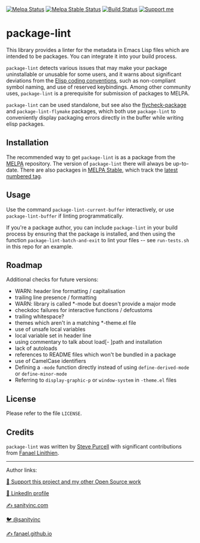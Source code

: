 [![Melpa Status](http://melpa.org/packages/package-lint-badge.svg)](http://melpa.org/#/package-lint)
[![Melpa Stable Status](http://stable.melpa.org/packages/package-lint-badge.svg)](http://stable.melpa.org/#/package-lint)
[![Build Status](https://github.com/purcell/package-lint/actions/workflows/test.yml/badge.svg)](https://github.com/purcell/package-lint/actions/workflows/test.yml)
<a href="https://www.patreon.com/sanityinc"><img alt="Support me" src="https://img.shields.io/badge/Support%20Me-%F0%9F%92%97-ff69b4.svg"></a>

package-lint
============

This library provides a linter for the metadata in Emacs Lisp files
which are intended to be packages. You can integrate it into your
build process.

`package-lint` detects various issues that may make your package
uninstallable or unusable for some users, and it warns about
significant deviations from the [Elisp coding
conventions](https://www.gnu.org/software/emacs/manual/html_node/elisp/Coding-Conventions.html),
such as non-compliant symbol naming, and use of reserved
keybindings. Among other community uses, `package-lint` is a
prerequisite for submission of packages to MELPA.

`package-lint` can be used standalone, but see also the
[flycheck-package](https://github.com/purcell/flycheck-package) and
`package-lint-flymake` packages, which both use `package-lint` to
conveniently display packaging errors directly in the buffer while
writing elisp packages.

Installation
------------

The recommended way to get
`package-lint` is as a package from the [MELPA][melpa]
repository. The version of `package-lint` there will always be
up-to-date. There are also packages in [MELPA Stable][melpa-stable], which
track the [latest numbered tag][tags].

Usage
-----

Use the command `package-lint-current-buffer` interactively, or use
`package-lint-buffer` if linting programmatically.

If you're a package author, you can include `package-lint` in your
build process by ensuring that the package is installed, and then
using the function `package-lint-batch-and-exit` to lint your files --
see `run-tests.sh` in this repo for an example.


Roadmap
-------

Additional checks for future versions:

- WARN: header line formatting / capitalisation
- trailing line presence / formatting
- WARN: library is called *-mode but doesn't provide a major mode
- checkdoc failures for interactive functions / defcustoms
- trailing whitespace?
- themes which aren't in a matching *-theme.el file
- use of unsafe local variables
- local variable set in header line
- using commentary to talk about load[- ]path and installation
- lack of autoloads
- references to README files which won't be bundled in a package
- use of CamelCase identifiers
- Defining a `-mode` function directly instead of using `define-derived-mode` or `define-minor-mode`
- Referring to `display-graphic-p` or `window-system` in `-theme.el` files

License
-------

Please refer to the file `LICENSE`.

Credits
-------

`package-lint` was written by
[Steve Purcell](https://github.com/purcell) with significant
contributions from [Fanael Linithien](https://github.com/Fanael).

<hr>

Author links:

[💝 Support this project and my other Open Source work](https://www.patreon.com/sanityinc)

[💼 LinkedIn profile](https://uk.linkedin.com/in/stevepurcell)

[✍ sanityinc.com](http://www.sanityinc.com/)

[🐦 @sanityinc](https://twitter.com/sanityinc)

[✍ fanael.github.io](https://fanael.github.io/)

[flycheck]: https://github.com/flycheck/flycheck
[tags]: https://github.com/purcell/flycheck-package/tags
[ledger]: https://ledger-cli.org/
[melpa-stable]: http://stable.melpa.org
[melpa]: http://melpa.org
